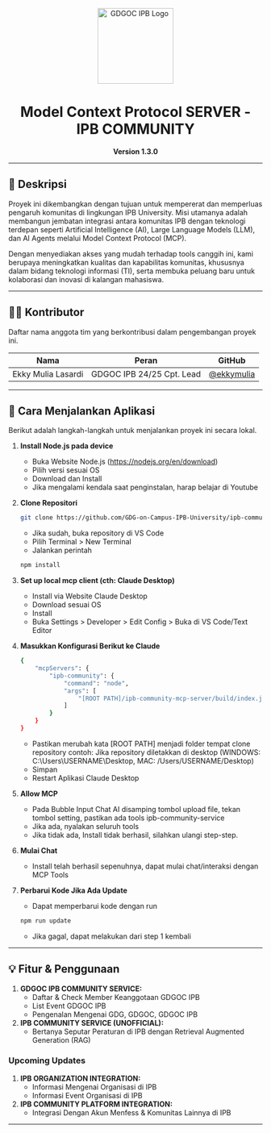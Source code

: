 <p align="center">
  <img src="https://gdgipb.site/assets/images/gdgoc.png" alt="GDGOC IPB Logo" width="150"/>
</p>

<h1 align="center">
  Model Context Protocol SERVER - IPB COMMUNITY
</h1>

<p align="center">
  <strong>Version 1.3.0</strong>
</p>

---

## 📝 Deskripsi

Proyek ini dikembangkan dengan tujuan untuk mempererat dan memperluas pengaruh komunitas di lingkungan IPB University. Misi utamanya adalah membangun jembatan integrasi antara komunitas IPB dengan teknologi terdepan seperti Artificial Intelligence (AI), Large Language Models (LLM), dan AI Agents melalui Model Context Protocol (MCP).

Dengan menyediakan akses yang mudah terhadap tools canggih ini, kami berupaya meningkatkan kualitas dan kapabilitas komunitas, khususnya dalam bidang teknologi informasi (TI), serta membuka peluang baru untuk kolaborasi dan inovasi di kalangan mahasiswa.

---

## 🧑‍💻 Kontributor

Daftar nama anggota tim yang berkontribusi dalam pengembangan proyek ini.

| Nama                 | Peran                   | GitHub                                   |
| -------------------- | ----------------------- | ---------------------------------------- |
| Ekky Mulia Lasardi   | GDGOC IPB 24/25 Cpt. Lead | [@ekkymulia](https://github.com/ekkymulia) |

---

## 🚀 Cara Menjalankan Aplikasi

Berikut adalah langkah-langkah untuk menjalankan proyek ini secara lokal.

1. **Install Node.js pada device**
    - Buka Website Node.js (https://nodejs.org/en/download)
    - Pilih versi sesuai OS
    - Download dan Install 
    - Jika mengalami kendala saat penginstalan, harap belajar di Youtube

2.  **Clone Repositori**
    ```bash
    git clone https://github.com/GDG-on-Campus-IPB-University/ipb-community-mcp-server.git
    ```
    - Jika sudah, buka repository di VS Code
    - Pilih Terminal > New Terminal
    - Jalankan perintah
    ```bash
    npm install
    ```

3.  **Set up local mcp client (cth: Claude Desktop)**
    - Install via Website Claude Desktop
    - Download sesuai OS
    - Install
    - Buka Settings > Developer > Edit Config > Buka di VS Code/Text Editor

4.  **Masukkan Konfigurasi Berikut ke Claude**
    ```bash
    {
        "mcpServers": {
            "ipb-community": {
                "command": "node",
                "args": [
                    "[ROOT PATH]/ipb-community-mcp-server/build/index.js"
                ]
            }
        }
    }
    ```
    - Pastikan merubah kata [ROOT PATH] menjadi folder tempat clone repository
    contoh: Jika repository diletakkan di desktop (WINDOWS: C:\Users\USERNAME\Desktop, MAC: /Users/USERNAME/Desktop)
    - Simpan
    - Restart Aplikasi Claude Desktop

5.  **Allow MCP**
    - Pada Bubble Input Chat AI disamping tombol upload file, tekan tombol setting, pastikan ada tools ipb-community-service
    - Jika ada, nyalakan seluruh tools
    - Jika tidak ada, Install tidak berhasil, silahkan ulangi step-step.

6.  **Mulai Chat**
    - Install telah berhasil sepenuhnya, dapat mulai chat/interaksi dengan MCP Tools

7.  **Perbarui Kode Jika Ada Update**
    - Dapat memperbarui kode dengan run 
    ```bash
    npm run update
    ```
    - Jika gagal, dapat melakukan dari step 1 kembali

---

## 💡 Fitur & Penggunaan

1.  **GDGOC IPB COMMUNITY SERVICE:**
    - Daftar & Check Member Keanggotaan GDGOC IPB
    - List Event GDGOC IPB
    - Pengenalan Mengenai GDG, GDGOC, GDGOC IPB
2.  **IPB COMMUNITY SERVICE (UNOFFICIAL):**
    - Bertanya Seputar Peraturan di IPB dengan Retrieval Augmented Generation (RAG)

### Upcoming Updates
1. **IPB ORGANIZATION INTEGRATION:**
    - Informasi Mengenai Organisasi di IPB
    - Informasi Event Organisasi di IPB
2. **IPB COMMUNITY PLATFORM INTEGRATION:**
    - Integrasi Dengan Akun Menfess & Komunitas Lainnya di IPB

---
